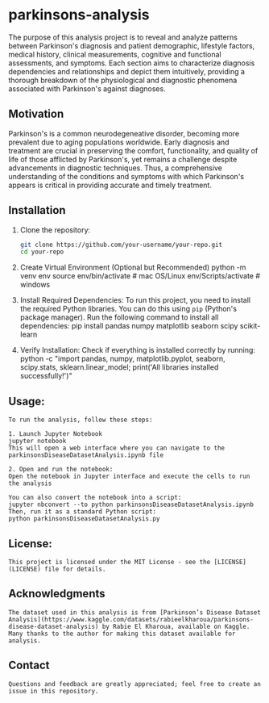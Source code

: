 # parkinsons-analysis

The purpose of this analysis project is to reveal and analyze patterns between Parkinson's diagnosis and patient demographic, lifestyle factors, medical history, clinical measurements, cognitive and functional assessments, and symptoms. Each section aims to characterize diagnosis dependencies and relationships and depict them intuitively, providing a thorough breakdown of the physiological and diagnostic phenomena associated with Parkinson's against diagnoses.

## Motivation

Parkinson's is a common neurodegeneative disorder, becoming more prevalent due to aging populations worldwide. Early diagnosis and treatment are crucial in preserving the comfort, functionality, and quality of life of those afflicted by Parkinson's, yet remains a challenge despite advancements in diagnostic techniques. Thus, a comprehensive understanding of the conditions and symptoms with which Parkinson's appears is critical in providing accurate and timely treatment. 

## Installation

1. Clone the repository:
   ```sh
   git clone https://github.com/your-username/your-repo.git
   cd your-repo

2. Create Virtual Environment (Optional but Recommended)
    python -m venv env
    source env/bin/activate # mac OS/Linux
    env/Scripts/activate # windows

3. Install Required Dependencies:
    To run this project, you need to install the required Python libraries. You can do this using `pip` (Python's package manager).
    Run the following command to install all dependencies:
    pip install pandas numpy matplotlib seaborn scipy scikit-learn

4. Verify Installation:
    Check if everything is installed correctly by running:
    python -c "import pandas, numpy, matplotlib.pyplot, seaborn, scipy.stats, sklearn.linear_model; print('All libraries installed successfully!')"

## Usage:

    To run the analysis, follow these steps:

    1. Launch Jupyter Notebook
    jupyter notebook
    This will open a web interface where you can navigate to the parkinsonsDiseaseDatasetAnalysis.ipynb file

    2. Open and run the notebook:
    Open the notebook in Jupyter interface and execute the cells to run the analysis

    You can also convert the notebook into a script:
    jupyter nbconvert --to python parkinsonsDiseaseDatasetAnalysis.ipynb
    Then, run it as a standard Python script:
    python parkinsonsDiseaseDatasetAnalysis.py

## License:

    This project is licensed under the MIT License - see the [LICENSE](LICENSE) file for details.

## Acknowledgments

    The dataset used in this analysis is from [Parkinson’s Disease Dataset Analysis](https://www.kaggle.com/datasets/rabieelkharoua/parkinsons-disease-dataset-analysis) by Rabie El Kharoua, available on Kaggle. Many thanks to the author for making this dataset available for analysis.

## Contact

    Questions and feedback are greatly appreciated; feel free to create an issue in this repository.

